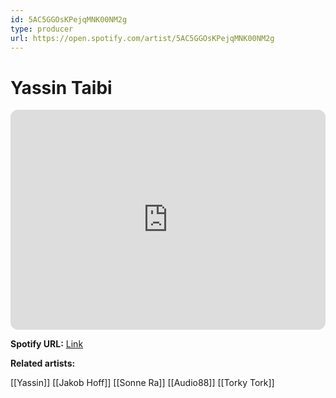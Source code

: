 ```yaml
---
id: 5AC5GGOsKPejqMNK00NM2g
type: producer
url: https://open.spotify.com/artist/5AC5GGOsKPejqMNK00NM2g
---
```

# Yassin Taibi

<iframe style="border-radius:12px" src="https://open.spotify.com/embed/artist/5AC5GGOsKPejqMNK00NM2g" width="100%" height="352" frameBorder="0" allowfullscreen="" allow="autoplay; clipboard-write; encrypted-media; fullscreen; picture-in-picture" loading="lazy"></iframe>

**Spotify URL:** [Link](https://open.spotify.com/artist/5AC5GGOsKPejqMNK00NM2g)

**Related artists:**

[[Yassin]]
[[Jakob Hoff]]
[[Sonne Ra]]
[[Audio88]]
[[Torky Tork]]
